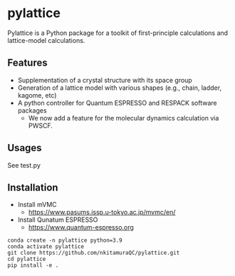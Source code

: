 # pylattice
Pylattice is a Python package for a toolkit of first-principle calculations and lattice-model calculations.

## Features
- Supplementation of a crystal structure with its space group
- Generation of a lattice model with various shapes (e.g., chain, ladder, kagome, etc)
- A python controller for Quantum ESPRESSO and RESPACK software packages
  - We now add a feature for the molecular dynamics calculation via PWSCF.

## Usages
See test.py

## Installation
- Install mVMC
  - https://www.pasums.issp.u-tokyo.ac.jp/mvmc/en/
- Install Qunatum ESPRESSO
  - https://www.quantum-espresso.org

```shell
conda create -n pylattice python=3.9
conda activate pylattice
git clone https://github.com/nkitamuraQC/pylattice.git
cd pylattice
pip install -e .
```

